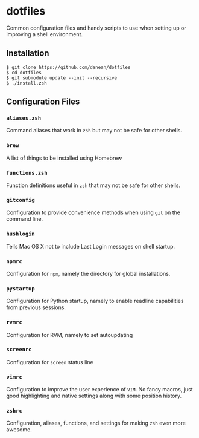 # dotfiles

Common configuration files and handy scripts to use when setting up or improving a shell environment.

## Installation
```shell
$ git clone https://github.com/daneah/dotfiles
$ cd dotfiles
$ git submodule update --init --recursive
$ ./install.zsh
```

## Configuration Files

### `aliases.zsh`

Command aliases that work in `zsh` but may not be safe for other shells.

### `brew`

A list of things to be installed using Homebrew

### `functions.zsh`

Function definitions useful in `zsh` that may not be safe for other shells.

### `gitconfig`

Configuration to provide convenience methods when using `git` on the command line.

### `hushlogin`

Tells Mac OS X not to include Last Login messages on shell startup.

### `npmrc`

Configuration for `npm`, namely the directory for global installations.

### `pystartup`

Configuration for Python startup, namely to enable readline capabilities from previous sessions.

### `rvmrc`

Configuration for RVM, namely to set autoupdating

### `screenrc`

Configuration for `screen` status line

### `vimrc`

Configuration to improve the user experience of `VIM`. No fancy macros, just good highlighting and native settings along with some position history.

### `zshrc`

Configuration, aliases, functions, and settings for making `zsh` even more awesome.
